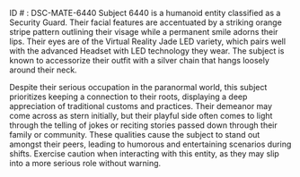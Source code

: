 ID # : DSC-MATE-6440
Subject 6440 is a humanoid entity classified as a Security Guard. Their facial features are accentuated by a striking orange stripe pattern outlining their visage while a permanent smile adorns their lips. Their eyes are of the Virtual Reality Jade LED variety, which pairs well with the advanced Headset with LED technology they wear. The subject is known to accessorize their outfit with a silver chain that hangs loosely around their neck.

Despite their serious occupation in the paranormal world, this subject prioritizes keeping a connection to their roots, displaying a deep appreciation of traditional customs and practices. Their demeanor may come across as stern initially, but their playful side often comes to light through the telling of jokes or reciting stories passed down through their family or community. These qualities cause the subject to stand out amongst their peers, leading to humorous and entertaining scenarios during shifts. Exercise caution when interacting with this entity, as they may slip into a more serious role without warning.